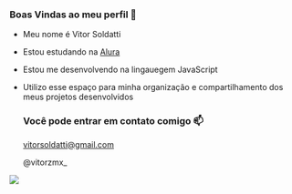 ### Boas Vindas ao meu perfil 🚀

- Meu nome é Vitor Soldatti
- Estou estudando na [Alura](https://www.alura.com.br)
- Estou me desenvolvendo na lingauegem JavaScript
- Utilizo esse espaço para minha organização e compartilhamento dos meus projetos desenvolvidos

  ### Você pode entrar em contato comigo 📫

  vitorsoldatti@gmail.com

  @vitorzmx_


![](https://media1.tenor.com/m/CiJuhjUFaeIAAAAC/gojo-satoru-jujutsu-kaisen.gif)

